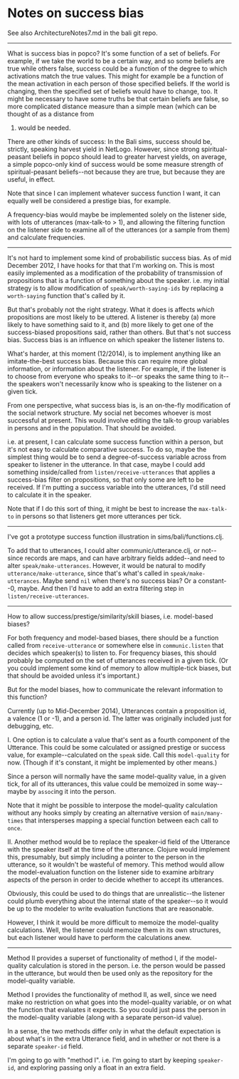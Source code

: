 Notes on success bias
====

See also ArchitectureNotes7.md in the bali git repo.

------------------

What is success bias in popco?  It's some function of a set of beliefs.
For example, if we take the world to be a certain way, and so some
beliefs are true while others false, success could be a function of the
degree to which activations match the true values.  This might for
example be a function of the mean activation in each person of those
specified beliefs.  If the world is changing, then the specified set of
beliefs would have to change, too.  It might be necessary to have some
truths be that certain beliefs are false, so more complicated distance
measure than a simple mean (which can be thought of as a distance from
1) would be needed.  

There are other kinds of success: In the Bali sims, success should be,
strictly, speaking harvest yield in NetLogo.  However, since strong
spiritual-peasant beliefs in popco should lead to greater harvest
yields, on average, a simple popco-only kind of success would be some
measure strength of spiritual-peasant beliefs--not because they are
true, but because they are useful, in effect.

Note that since I can implement whatever success function I want,
it can equally well be considered a prestige bias, for example.

A frequency-bias would maybe be implemented solely on the listener
side, with lots of utterances (max-talk-to > 1), and allowing the
filtering function on the listener side to examine all of the
utterances (or a sample from them) and calculate frequencies.

------------------

It's not hard to implement some kind of probabilistic success bias.  As
of mid December 2012, I have hooks for that that I'm working on.  This
is most easily implemented as a modification of the probability of
transmission of propositions that is a function of something about the
speaker.  i.e. my initial strategy is to allow modification of
`speak/worth-saying-ids` by replacing a `worth-saying` function that's
called by it.

But that's probably not the right strategy.  What it does is affects
*which* propositions are most likely to be uttered.  A listener is
thereby (a) more likely to have something said to it, and (b) more
likely to get one of the success-biased propositions said, rather than
others.  But that's not success bias.  Success bias is an influence on
which speaker the listener listens to.

What's harder, at this moment (12/2014), is to implement anything like
an imitate-the-best success bias.  Because this can require more global
information, or information about the listener.  For example, if the
listener is to choose from everyone who speaks to it--or speaks the same
thing to it--the speakers won't necessarily know who is speaking to the
listener on a given tick.

From one perspective, what success bias is, is an on-the-fly
modification of the social network structure.  My social net becomes
whoever is most successful at present.  This would involve editing the
talk-to group variables in persons and in the population.  That should
be avoided.

i.e. at present, I can calculate some success function within a person,
but it's not easy to calculate comparative success.  To do so, maybe the
simplest thing would be to send a degree-of-success variable across from
speaker to listener in the utterance.  In that case, maybe I could add
something inside/called from `listen/receive-utterances` that applies a
success-bias filter on propositions, so that only some are left to be
received.  If I'm putting a success variable into the utterances, I'd
still need to calculate it in the speaker.

Note that if I do this sort of thing, it might be best to increase the
`max-talk-to` in persons so that listeners get more utterances per tick.

------------

I've got a prototype success function illustration in
sims/bali/functions.clj.

To add that to utterances, I could alter communic/utterance.clj, or
not--since records are maps, and can have arbitrary fields added--and
need to alter `speak/make-utterances`.  However, it would be natural to
modify `utterance/make-utterance`, since that's what's called in
`speak/make-utterances`.  Maybe send `nil` when there's no success bias?
Or a constant--0, maybe.  And then I'd have to add an extra filtering
step in `listen/receive-utterances`.

------------

How to allow success/prestige/similarity/skill biases, i.e.
model-based biases?

For both frequency and model-based biases, there should be a function
called from `receive-utterance` or somewhere else in `communic.listen`
that decides which speaker(s) to listen to.  For frequency biases, this
should probably be computed on the set of utterances received in a given
tick.  (Or you could implement some kind of memory to allow
multiple-tick biases, but that should be avoided unless it's important.)

But for the model biases, how to communicate the relevant information to
this function?

Currently (up to Mid-December 2014), Utterances contain a proposition
id, a valence (1 or -1), and a person id.  The latter was originally
included just for debugging, etc.

I. One option is to calculate a value that's sent as a fourth component of
the Utterance.  This could be some calculated or assigned prestige or
success value, for example--calculated on the `speak` side.  Call this
`model-quality` for now.  (Though if it's constant, it might be
implemented by other means.)

Since a person will normally have the same model-quality value, in a
given tick, for all of its utterances, this value could be memoized
in some way--maybe by `assoc`ing it into the person.

Note that it might be possible to interpose the model-quality
calculation without any hooks simply by creating an alternative version
of `main/many-times` that intersperses mapping a special function
between each call to `once`.

II. Another method would be to replace the speaker-id field of the Utterance
with the speaker itself at the time of the utterance.  Clojure would
implement this, presumably, but simply including a pointer to the person
in the utterance, so it wouldn't be wasteful of memory.  This method
would allow the model-evaluation function on the listener side to
examine arbitrary aspects of the person in order to decide whether to
accept its utterances.  

Obviously, this could be used to do things that are unrealistic--the
listener could plumb everything about the internal state of the
speaker--so it would be up to the modeler to write evaluation functions
that are reasonable.

However, I think it would be more difficult to memoize the model-quality
calculations.  Well, the listener could memoize them in its own
structures, but each listener would have to perform the calculations
anew.

-----

Method II provides a superset of functionality of method I, if the
model-quality calculation is stored in the person.  i.e. the person
would be passed in the utterance, but would then be used only as the
repository for the model-quality variable.

Method I provides the functionality of method II, as well, since we
need make no restriction on what goes into the model-quality variable,
or on what the function that evaluates it expects.  So you could just
pass the person in the model-quality variable (along with a separate
person-id value).

In a sense, the two methods differ only in what the default expectation
is about what's in the extra Utterance field, and in whether or not
there is a separate `speaker-id` field.

I'm going to go with "method I".  i.e. I'm going to start by keeping
`speaker-id`, and exploring passing only a float in an extra field.
